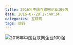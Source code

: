 ```yaml
---
title: 2016年中国互联网企业100强
date: 2016-07-28 17:40:34
categories: 互联网
tags: 排行
---
```

![2016年中国互联网企业100强](http://ww1.sinaimg.cn/mw690/69045600gw1f68dwkd90vj20dw1bt45m.jpg)